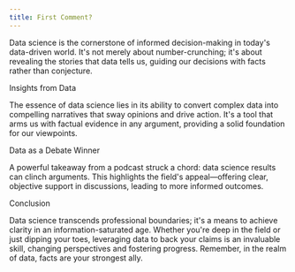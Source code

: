 ```yaml
---
title: First Comment?
---
```



Data science is the cornerstone of informed decision-making in today's data-driven world. It's not merely about number-crunching; it's about revealing the stories that data tells us, guiding our decisions with facts rather than conjecture.

Insights from Data

The essence of data science lies in its ability to convert complex data into compelling narratives that sway opinions and drive action. It's a tool that arms us with factual evidence in any argument, providing a solid foundation for our viewpoints.

Data as a Debate Winner

A powerful takeaway from a podcast struck a chord: data science results can clinch arguments. This highlights the field's appeal—offering clear, objective support in discussions, leading to more informed outcomes.

Conclusion

Data science transcends professional boundaries; it's a means to achieve clarity in an information-saturated age. Whether you're deep in the field or just dipping your toes, leveraging data to back your claims is an invaluable skill, changing perspectives and fostering progress. Remember, in the realm of data, facts are your strongest ally.